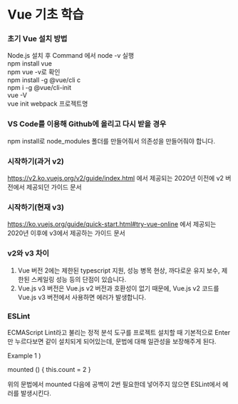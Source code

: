 # Vue 기초 학습

### 초기 Vue 설치 방법

Node.js 설치 후 Command 에서 node -v 실행   
npm install vue   
npm vue -v로 확인   
npm install -g @vue/cli c   
npm i -g @vue/cli-init   
vue -V   
vue init webpack 프로젝트명   

### VS Code를 이용해 Github에 올리고 다시 받을 경우

npm install로 node_modules 폴더를 만들어줘서 의존성을 만들어줘야 합니다.

### 시작하기(과거 v2)

https://v2.ko.vuejs.org/v2/guide/index.html 에서 제공되는 2020년 이전에 v2 버전에서 제공되던 가이드 문서

### 시작하기(현재 v3)

https://ko.vuejs.org/guide/quick-start.html#try-vue-online 에서 제공되는 2020년 이후에 v3에서 제공하는 가이드 문서

### v2와 v3 차이

1. Vue 버전 2에는 제한된 typescript 지원, 성능 병목 현상, 까다로운 유지 보수, 제한된 스케일링 성능 등의 단점이 있습니다.   
2. Vue.js v3 버전은 Vue.js v2 버전과 호환성이 없기 때문에, Vue.js v2 코드를 Vue.js v3 버전에서 사용하면 에러가 발생합니다.   

### ESLint

ECMAScript Lint라고 불리는 정적 분석 도구를 프로젝트 설치할 때 기본적으로 Enter만 누르다보면 같이 설치되게 되어있는데, 문법에 대해 일관성을 보장해주게 된다.   
   
Example 1 )    
   
mounted () {
    this.count = 2
}
   
위의 문법에서 mounted 다음에 공백이 2번 필요한데 넣어주지 않으면 ESLint에서 에러를 발생시킨다.   

